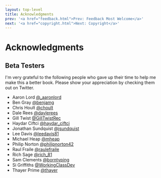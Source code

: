 ```yaml
---
layout: top-level
title: Acknowledgments
prev: '<a href="feedback.html">Prev: Feedback Most Welcome</a>'
next: '<a href="copyright.html">Next: Copyright</a>'
---
```


# Acknowledgments

## Beta Testers

I'm very grateful to the following people who gave up their time to help me make this a better book.  Please show your appreciation by checking them out on Twitter.

* Aaron Lord [@_aaronlord](https://twitter.com/_aaronlord)
* Ben Gray [@benjamg](https://twitter.com/benjamg)
* Chris Hoult [@choult](https://twitter.com/choult)
* Dale Rees [@daylerees](https://twitter.com/daylerees)
* Gill Twist [@GillTwistRec](https://twitter.com/GillTwistRec)
* Haydar Ciftci [@haydar_ciftci](https://twitter.com/haydar_ciftci)
* Jonathan Sundquist [@jsundquist](https://twitter.com/jsundquist)
* Lee Davis [@leedavis81](https://twitter.com/leedavis81)
* Michael Heap [@mheap](https://twitter.com/mheap)
* Philip Norton [@philipnorton42](https://twitter.com/philipnorton42)
* Raul Fraile [@raulefraile](https://twitter.com/raulefraile)
* Rich Sage [@rich_81](https://twitter.com/rich_81)
* Sam Clements [@borntyping](https://twitter.com/borntyping)
* Si Griffiths [@WorkingClassDev](https://twitter.com/WorkingClassDev)
* Thayer Prime [@thayer](https://twitter.com/thayer)
